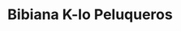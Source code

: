 ---
title: "Bibiana K-lo Peluqueros"
url: /santiago-de-compostela/bibiana-k-lo-peluqueros/
shop: Friseur
---